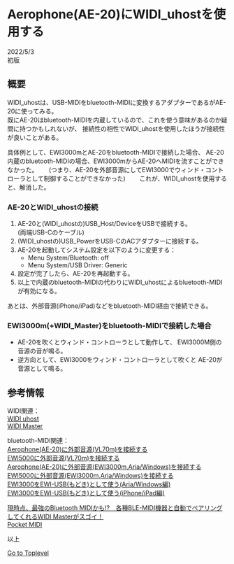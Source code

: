     
# Aerophone(AE-20)にWIDI_uhostを使用する    

2022/5/3      
初版    
  
## 概要    
WIDI_uhostは、USB-MIDIをbluetooth-MIDIに変換するアダプターであるがAE-20に使ってみる。  
既にAE-20はbluetooth-MIDIを内蔵しているので、これを使う意味があるのか疑問に持つかもしれないが、
接続性の相性でWIDI_uhostを使用したほうが接続性が良いことがある。　　

具体例として、EWI3000mとAE-20をbluetooth-MIDIで接続した場合、
AE-20内蔵のbluetooth-MIDIの場合、EWI3000mからAE-20へMIDIを流すことができなかった。　　
(つまり、AE-20を外部音源にしてEWI3000でウィンド・コントローラとして制御することができなかった)　　
これが、WIDI_uhostを使用すると、解消した。　　

### AE-20とWIDI_uhostの接続
1. AE-20と(WIDI_uhostの)USB_Host/DeviceをUSBで接続する。   
(両端USB-Cのケーブル)
1. (WIDI_uhostの)USB_PowerをUSB-CのACアダプターに接続する。  
1. AE-20を起動してシステム設定を以下のように変更する：
   * Menu System/Bluetooth: off
   * Menu System/USB Driver: Generic
1. 設定が完了したら、AE-20を再起動する。
1. 以上で内蔵のbluetooth-MIDIの代わりにWIDI_uhostによるbluetooth-MIDIが有効になる。

あとは、外部音源(iPhone/iPad)などをbluetooth-MIDI経由で接続できる。

### EWI3000m(+WIDI_Master)をbluetooth-MIDIで接続した場合
* AE-20を吹くとウィンド・コントローラとして動作して、
EWI3000M側の音源の音が鳴る。
* 逆方向として、EWI3000をウィンド・コントローラとして吹くと
AE-20が音源として鳴る。


## 参考情報

WIDI関連：  
[WIDI uhost](https://hookup.co.jp/products/cme/widi-uhost)  
[WIDI Master](https://hookup.co.jp/products/cme/widi-master)  

bluetooth-MIDI関連：  
[Aerophone(AE-20)に外部音源(VL70m)を接続する](md/AE-20_VL70m.md)    
[EWI5000に外部音源(VL70m)を接続する](md/EWI5000_VL70m.md)    
[Aerophone(AE-20)に外部音源(EWI3000m,Aria/Windows)を接続する](md/AE-20-ExternalAria.md)    
[EWI5000に外部音源(EWI3000m,Aria/Windows)を接続する](md/EWI5000_EWI-Aria.md)    
[EWI3000をEWI-USB(もどき)として使う(Aria/Windows編)](md/EWI3000_EWI-Aria.md)   
[EWI3000をEWI-USB(もどき)として使う(iPhone/iPad編)](md/EWI3000_EWI-USB.md)    
 
[現時点、最強のBluetooth MIDIかも!?　各種BLE-MIDI機器と自動でペアリングしてくれるWIDI Masterがスゴイ！](https://www.dtmstation.com/archives/32976.html)  
[Pocket MIDI](https://www.microsoft.com/ja-jp/p/pocket-midi/9ntv7mflbbvx?activetab=pivot:overviewtab)  

以上  

[Go to Toplevel](https://xshigee.github.io/web0/)  
